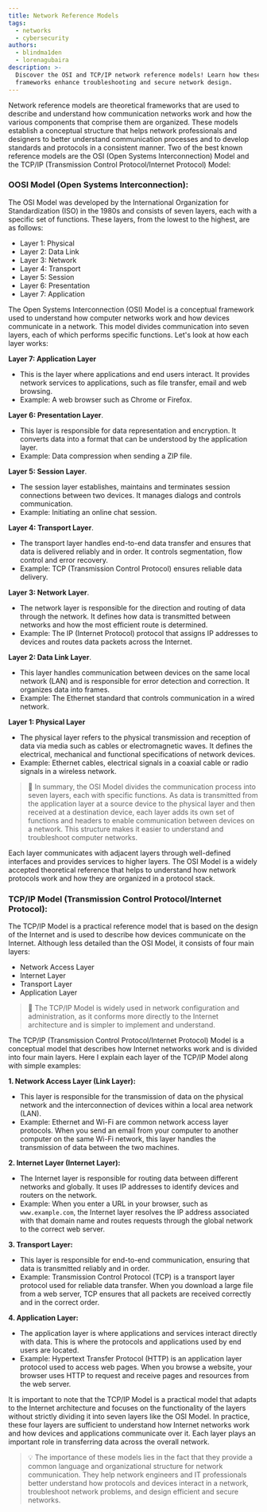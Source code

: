 ```yaml
---
title: Network Reference Models
tags:
  - networks
  - cybersecurity
authors:
  - blindma1den
  - lorenagubaira
description: >-
  Discover the OSI and TCP/IP network reference models! Learn how these
  frameworks enhance troubleshooting and secure network design.
---
```

Network reference models are theoretical frameworks that are used to describe and understand how communication networks work and how the various components that comprise them are organized. These models establish a conceptual structure that helps network professionals and designers to better understand communication processes and to develop standards and protocols in a consistent manner. Two of the best known reference models are the OSI (Open Systems Interconnection) Model and the TCP/IP (Transmission Control Protocol/Internet Protocol) Model:

### **OOSI Model (Open Systems Interconnection):** 

The OSI Model was developed by the International Organization for Standardization (ISO) in the 1980s and consists of seven layers, each with a specific set of functions. These layers, from the lowest to the highest, are as follows:

- Layer 1: Physical
- Layer 2: Data Link
- Layer 3: Network
- Layer 4: Transport
- Layer 5: Session
- Layer 6: Presentation
- Layer 7: Application

The Open Systems Interconnection (OSI) Model is a conceptual framework used to understand how computer networks work and how devices communicate in a network. This model divides communication into seven layers, each of which performs specific functions. Let's look at how each layer works:

**Layer 7: Application Layer**

- This is the layer where applications and end users interact. It provides network services to applications, such as file transfer, email and web browsing.
- Example: A web browser such as Chrome or Firefox.

**Layer 6: Presentation Layer**.

- This layer is responsible for data representation and encryption. It converts data into a format that can be understood by the application layer.
- Example: Data compression when sending a ZIP file.

**Layer 5: Session Layer**.

- The session layer establishes, maintains and terminates session connections between two devices. It manages dialogs and controls communication.
- Example: Initiating an online chat session.

**Layer 4: Transport Layer**.

- The transport layer handles end-to-end data transfer and ensures that data is delivered reliably and in order. It controls segmentation, flow control and error recovery.
- Example: TCP (Transmission Control Protocol) ensures reliable data delivery.

**Layer 3: Network Layer**.

- The network layer is responsible for the direction and routing of data through the network. It defines how data is transmitted between networks and how the most efficient route is determined.
- Example: The IP (Internet Protocol) protocol that assigns IP addresses to devices and routes data packets across the Internet.

**Layer 2: Data Link Layer**.

- This layer handles communication between devices on the same local network (LAN) and is responsible for error detection and correction. It organizes data into frames.
- Example: The Ethernet standard that controls communication in a wired network.

**Layer 1: Physical Layer** 

- The physical layer refers to the physical transmission and reception of data via media such as cables or electromagnetic waves. It defines the electrical, mechanical and functional specifications of network devices.
- Example: Ethernet cables, electrical signals in a coaxial cable or radio signals in a wireless network.

> 📖 In summary, the OSI Model divides the communication process into seven layers, each with specific functions. As data is transmitted from the application layer at a source device to the physical layer and then received at a destination device, each layer adds its own set of functions and headers to enable communication between devices on a network. This structure makes it easier to understand and troubleshoot computer networks.

Each layer communicates with adjacent layers through well-defined interfaces and provides services to higher layers. The OSI Model is a widely accepted theoretical reference that helps to understand how network protocols work and how they are organized in a protocol stack.

### **TCP/IP Model (Transmission Control Protocol/Internet Protocol):** 

The TCP/IP Model is a practical reference model that is based on the design of the Internet and is used to describe how devices communicate on the Internet. Although less detailed than the OSI Model, it consists of four main layers:

- Network Access Layer
- Internet Layer
- Transport Layer
- Application Layer

> 📖 The TCP/IP Model is widely used in network configuration and administration, as it conforms more directly to the Internet architecture and is simpler to implement and understand.

The TCP/IP (Transmission Control Protocol/Internet Protocol) Model is a conceptual model that describes how Internet networks work and is divided into four main layers. Here I explain each layer of the TCP/IP Model along with simple examples:

**1. Network Access Layer (Link Layer):** 

- This layer is responsible for the transmission of data on the physical network and the interconnection of devices within a local area network (LAN).
- Example: Ethernet and Wi-Fi are common network access layer protocols. When you send an email from your computer to another computer on the same Wi-Fi network, this layer handles the transmission of data between the two machines.

**2. Internet Layer (Internet Layer):** 

- The Internet layer is responsible for routing data between different networks and globally. It uses IP addresses to identify devices and routers on the network.
- Example: When you enter a URL in your browser, such as `www.example.com`, the Internet layer resolves the IP address associated with that domain name and routes requests through the global network to the correct web server.

**3. Transport Layer:**

- This layer is responsible for end-to-end communication, ensuring that data is transmitted reliably and in order.
- Example: Transmission Control Protocol (TCP) is a transport layer protocol used for reliable data transfer. When you download a large file from a web server, TCP ensures that all packets are received correctly and in the correct order.

**4. Application Layer:** 

- The application layer is where applications and services interact directly with data. This is where the protocols and applications used by end users are located.
- Example: Hypertext Transfer Protocol (HTTP) is an application layer protocol used to access web pages. When you browse a website, your browser uses HTTP to request and receive pages and resources from the web server.

It is important to note that the TCP/IP Model is a practical model that adapts to the Internet architecture and focuses on the functionality of the layers without strictly dividing it into seven layers like the OSI Model. In practice, these four layers are sufficient to understand how Internet networks work and how devices and applications communicate over it. Each layer plays an important role in transferring data across the overall network.

> 💡 The importance of these models lies in the fact that they provide a common language and organizational structure for network communication. They help network engineers and IT professionals better understand how protocols and devices interact in a network, troubleshoot network problems, and design efficient and secure networks.
